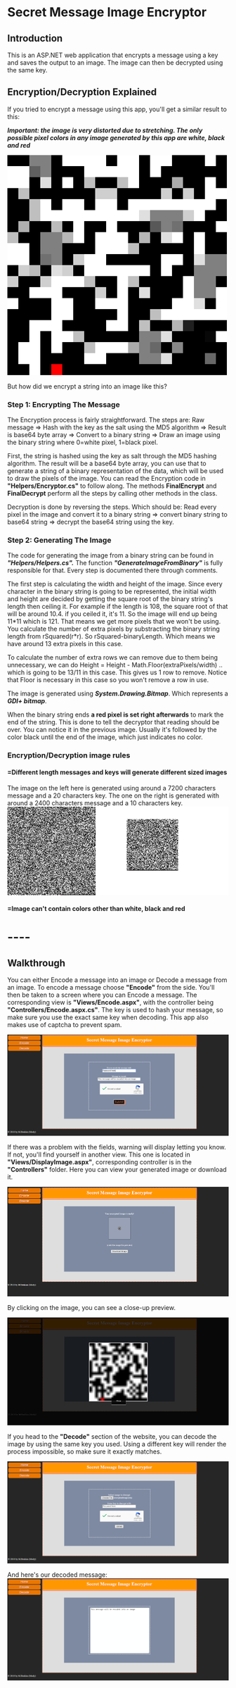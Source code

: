 # Secret Message Image Encryptor
## Introduction
This is an ASP.NET web application that encrypts a message using a key and saves the output to an image. The image can then be decrypted using the same key.

## Encryption/Decryption Explained
If you tried to encrypt a message using this app, you'll get a similar result to this:

***Important: the image is very distorted due to stretching. The only possible pixel colors in any image generated by this app are white, black and red***

![Alt text](Screenshots/example.png?raw=true "example")

But how did we encrypt a string into an image like this?
### Step 1: Encrypting The Message
The Encryption process is fairly straightforward. The steps are: Raw message => Hash with the key as the salt using the MD5 algorithm => Result is base64 byte array => Convert to a binary string => Draw an image using the binary string where 0=white pixel, 1=black pixel.  

First, the string is hashed using the key as salt through the MD5 hashing algorithm. The result will be a base64 byte array, you can use that to generate a string of a binary representation of the data, which will be used to draw the pixels of the image. You can read the Encryption code in **"Helpers/Encryptor.cs"** to follow along. The methods **FinalEncrypt** and **FinalDecrypt** perform all the steps by calling other methods in the class.

Decryption is done by reversing the steps. Which should be:
Read every pixel in the image and convert it to a binary string => convert binary string to base64 string => decrypt the base64 string using the key.

### Step 2: Generating The Image

The code for generating the image from a binary string can be found in ***"Helpers/Helpers.cs".*** 
The function ***"GenerateImageFromBinary"*** is fully responsible for that. Every step is documented there through comments.

The first step is calculating the width and height of the image. Since every character in the binary string is going to be represented, the initial width and height are decided by getting the square root of the binary string's length then ceiling it. For example if the length is 108, the square root of that will be around 10.4. if you ceiled it, it's 11. So the image will end up being 11\*11 which is 121. That means we get more pixels that we won't be using. You calculate the number of extra pixels by substracting the binary string length from rSquared(r*r). So rSquared-binaryLength. Which means we have around 13 extra pixels in this case.

To calculate the number of extra rows we can remove due to them being unnecessary, we can do Height = Height - Math.Floor(extraPixels/width) .. which is going to be 13/11 in this case. This gives us 1 row to remove. 
Notice that Floor is necessary in this case so you won't remove a row in use. 



The image is generated using ***System.Drawing.Bitmap***. Which represents a ***GDI+ bitmap***.

When the binary string ends **a red pixel is set right afterwards** to mark the end of the string. This is done to tell the decryptor that reading should be over. You can notice it in the previous image. Usually it's followed by the color black until the end of the image, which just indicates no color.

### Encryption/Decryption image rules

#### **=Different length messages and keys will generate different sized images**
The image on the left here is generated using around a 7200 characters message and a 20 characters key.
The one on the right is generated with around a 2400 characters message and a 10 characters key.
![Alt text](Screenshots/comparison.png?raw=true "Comparison")
#### **=Image can't contain colors other than white, black and red**

# ----

## Walkthrough

You can either Encode a message into an image or Decode a message from an image. To encode a message choose **"Encode"** from the side. 
You'll then be taken to a screen where you can Encode a message. The corresponding view is **"Views/Encode.aspx"**, with the controller being **"Controllers/Encode.aspx.cs"**. The key is used to hash your message, so make sure you use the exact same key when decoding. 
This app also makes use of captcha to prevent spam.

![Alt text](Screenshots/2.png?raw=true "Main page")

If there was a problem with the fields, warning will display letting you know. If not, you'll find yourself in another view. This one is located in **"Views/DisplayImage.aspx"**, corresponding controller is in the **"Controllers"** folder.
Here you can view your generated image or download it.

![Alt text](Screenshots/3.png?raw=true "Displaying generated image")

By clicking on the image, you can see a close-up preview.

![Alt text](Screenshots/4.png?raw=true "Displaying generated image")

If you head to the **"Decode"** section of the website, you can decode the image by using the same key you used. 
Using a different key will render the process impossible, so make sure it exactly matches.

![Alt text](Screenshots/5.png?raw=true "Decoding image")

And here's our decoded message:
![Alt text](Screenshots/6.png?raw=true "Decoding image")
